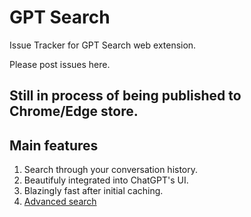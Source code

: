 # GPT Search 

Issue Tracker for GPT Search web extension. 

Please post issues here.

## Still in process of being published to Chrome/Edge store. 

## Main features
1. Search through your conversation history. 
2. Beautifuly integrated into ChatGPT's UI. 
3. Blazingly fast after initial caching. 
4. [Advanced search](./advancedSearch.md)
